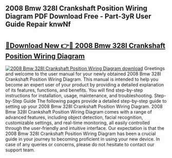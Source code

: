 ## 2008 Bmw 328I Crankshaft Position Wiring Diagram PDF Download Free - Part-3yR User Guide Repair knwNf

# <h2><a href="http://dfrxr6.blite.top/?on=2008+Bmw+328I+Crankshaft+Position+Wiring+Diagram">🔗Download New 👉🔴 2008 Bmw 328I Crankshaft Position Wiring Diagram</a></h2>

[![2008 Bmw 328I Crankshaft Position Wiring Diagram download](https://i.imgur.com/lujVjoI.png)](http://dfrxr6.blite.top/?on=2008+Bmw+328I+Crankshaft+Position+Wiring+Diagram)
Greetings and welcome to the user manual for your newly obtained 2008 Bmw 328I Crankshaft Position Wiring Diagram. This manual is intended to help you become an expert user of your product by providing a detailed explanation of its features, functions, and benefits. You will find step-by-step instructions for installation, usage, maintenance, and troubleshooting. Step-by-Step Guide The following pages provide a detailed step-by-step guide to setting up your 2008 Bmw 328I Crankshaft Position Wiring Diagram. 2008 Bmw 328I Crankshaft Position Wiring Diagram comes with a range of advanced features, including object detection, facial recognition, customizable settings, and real-time monitoring, all easily controlled through the user-friendly and intuitive interface. Our expectation is that the 2008 Bmw 328I Crankshaft Position Wiring Diagram has been a crucial guide in your journey to becoming proficient in using your new device. In case of any queries or concerns, please do not hesitate to contact our support team.
